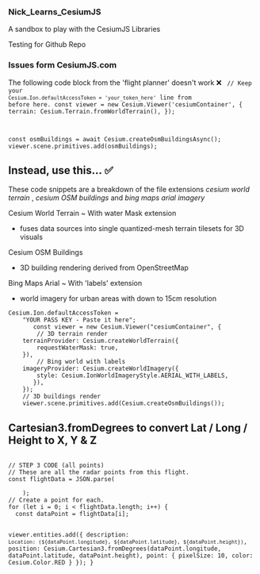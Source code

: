 ### Nick_Learns_CesiumJS
A sandbox to play with the CesiumJS Libraries

Testing for Github Repo


### Issues form CesiumJS.com
The following code block from the 'flight planner' doesn't work ❌
<code>
// Keep your `Cesium.Ion.defaultAccessToken = 'your_token_here'` line from before here. 
const viewer = new Cesium.Viewer('cesiumContainer', {
  terrain: Cesium.Terrain.fromWorldTerrain(),
});

const osmBuildings = await Cesium.createOsmBuildingsAsync();
viewer.scene.primitives.add(osmBuildings);
</code>

## Instead, use this... ✅
These code snippets are a breakdown of the file extensions *cesium world terrain* , *cesium OSM buildings* and *bing maps arial imagery* 

Cesium World Terrain
    ~ With water Mask extension
- fuses data sources into single quantized-mesh terrain tilesets for 3D visuals

Cesium OSM Buildings
- 3D building rendering derived from OpenStreetMap

Bing Maps Arial
    ~ With 'labels' extension
- world imagery for urban areas with down to 15cm resolution 

~~~
Cesium.Ion.defaultAccessToken =
    "YOUR PASS KEY - Paste it here";
       const viewer = new Cesium.Viewer("cesiumContainer", {
        // 3D terrain render
    terrainProvider: Cesium.createWorldTerrain({
        requestWaterMask: true,
    }),
        // Bing world with labels
    imageryProvider: Cesium.createWorldImagery({
        style: Cesium.IonWorldImageryStyle.AERIAL_WITH_LABELS,
       }),
    });
    // 3D buildings render
    viewer.scene.primitives.add(Cesium.createOsmBuildings());
~~~

## Cartesian3.fromDegrees to convert Lat / Long / Height to X, Y & Z

<code>
// STEP 3 CODE (all points)
// These are all the radar points from this flight.
const flightData = JSON.parse(
    <!-- LAT, LONG & HEIGHT: API DATA-->
    );
// Create a point for each.
for (let i = 0; i < flightData.length; i++) {
  const dataPoint = flightData[i];

  viewer.entities.add({
    description: `Location: (${dataPoint.longitude}, ${dataPoint.latitude}, ${dataPoint.height})`,
    position: Cesium.Cartesian3.fromDegrees(dataPoint.longitude, dataPoint.latitude, dataPoint.height),
    point: { pixelSize: 10, color: Cesium.Color.RED }
  });
}
</code>